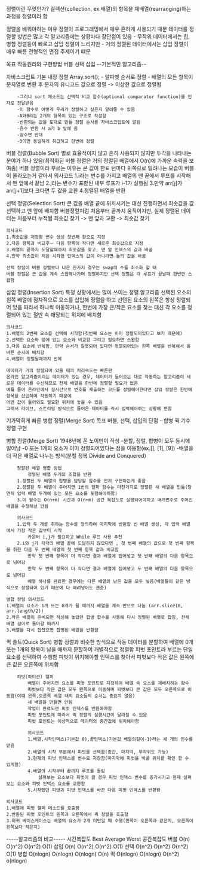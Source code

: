 정렬이란 무엇인가?
    컬렉션(collection, ex.배열)의 항목을 재배열(rearranging)하는 과정을 정렬이라 함

정렬을 배워야하는 이유
    정렬이 프로그래밍에서 매우 흔하게 사용되기 때문
    데이터를 정렬할 방법은 많고 각 알고리즘에는 상황마다 장단점이 있음
        - 무작위 데이터에서는 힙, 병합 정렬등이 빠르고 삽입 정렬이 느리지만
        - 거의 정렬된 데이터에서는 삽입 정렬이 매우 빠름
    전형적인 면접 주제이기 떄문

목표 
    작동원리와 구현방법
    버블
    선택
    삽입
    --기본적인 알고리즘--

자바스크립트 기본 내장 정렬
    Array.sort();
        - 알파벳 순서로 정렬
        - 배열의 모든 항목이 문자열로 변환 후 문자의 유니코드 값으로 정렬
        -> 이상한 값으로 정렬됨

        -그러나 sort 메소드는 선택적 비교 함수(optional comparator function)를 인자로 전달받음
        -이 함수로 어떻게 우리가 정렬하고 싶은지 알려줄 수 있음
        -A와B라는 2개의 항목이 있는 구조로 작성함
        -반환되는 값을 토대로 만들 정렬 순서를 자바스크립트에 알림
        -음수 반환 시 a가 b 앞에 옴
        -양수면 반대
        -0이면 동일하게 취급하고 한번에 정렬 

버블 정렬(Bubble Sort)
    별로 효율적이지 않고 흔히 사용되지 않지만 두각을 나타내는 분야가 하나 있음(최적화된 버블 정렬은 거의 정렬된 배열에서 O(n)에 가까운 속력을 보여줌)
    버블 정렬이라 부르는 이유는 큰 값이 한ㅌ 턴마다 위쪽으로 밀려나는 모습이 버블이 올라오는거 같아서
    의사코드
    1.i라는 변수를 가지고 배열의 맨 끝에서 루프를 시작해서 맨 앞에서 끝남
    2.j라는 변수가 포함된 내부 루프가 i-1가 실행됨
    3.만약 arr[j]가 arr[j+1]보다 크다면 두 값을 교환
    4.정렬된 배열을 반환

선택 정렬(Selection Sort)
    큰 값을 배열 끝에 위치시키는 대신 진행하면서 최솟값을 값 선택하고 맨 앞에 배치함 
    버블정렬처럼 처음부터 끝까지 움직이지만, 실제 정렬된 데이터는 처음부터 누적됨
    최솟값 찾기 -> 맨 앞과 교환 -> 최솟값 찾기

    의사코드
    1.최솟값을 저장할 변수 생성 첫번째 항으로 지정
    2.다음 항목과 비교후ㅡ 다음 항목이 작다면 새로운 최솟값으로 지정
    3.배열의 끝까지 도달할때까지 최솟값을 찾고, 맨 앞 인덱스의 값과 바꿈
    4.만약 최솟값이 처음 시작한 인덱스의 값이 아니라면 둘의 값을 바꿈

    선택 정렬이 버블 정렬보다 나은 한가지 경우는 swap의 수를 최소화 할 때
    버블 정렬은 큰 값을 계속 스왑해나가며 정렬하지만 선택 정렬은 각 루프가 끝날때 한번만 스왑함

삽입 정렬(Insertion Sort)
    특정 상황에서는 많이 쓰이는 정렬 알고리즘
    선택된 요소의 왼쪽 배열에 점차적으로 요소를 삽입해 정렬을 하고 선탠된 요소의 왼쪽은 항상 정렬되어 있음
    따라서 하나씩 이동하거나, 한번에 가장 큰/작은 요소를 찾는 대신 각 요소를 정렬되어 있는 절반 속 해당되는 위치에 배치함

    의사코드
    1.배열의 2번째 요소를 선택해 시작함(첫번째 요소는 이미 정렬되어있다고 보기 때문에)
    2.선택한 요소와 앞에 있는 요소와 비교함 그리고 필요하면 스왑함
    3.다음 요소에 반복함, 만약 순서가 잘못되어 있다면 정렬되어있는 왼쪽 배열을 반복해서 올바른 순서에 배치함
    4.배열이 정렬될때까지 반복

    데이터가 거의 정렬되어 있을 때의 처리속도는 빠른편
    온라인 알고리즘이라는 데이터가 있는 경우, 데이터가 들어오는 대로 작동하는 알고리즘이 새로운 데이터를 수신하므로 전체 배열을 한번에 정렬할 필요가 없음
    예를 들어 온라인에서 실시간으로 번호를 제출하는 코드를 정렬해야한다면 삽입 정렬은 한번에 항목을 삽입하여 작동하기 때문에
    어떤 값이 들어와도 필요한 위치에 놓을 수 있음
    그래서 라이브, 스트리밍 방식으로 들어온 데이터를 즉시 입력해야하는 상황에 편함

기가막히게 빠른 병합 정렬(Merge Sort)
    목표
    버블, 선택, 삽입의 단점 -
    합병 퀵 기수 정렬 구현

병합 정렬(Merge Sort)
    1948년에 폰 노이만이 작성
    -분할, 정렬, 합병이 모두 동시에 일어남
    -0 또는 1개의 요소가 이미 정렬되어있다는 점을 이용함(ex.[], [1], [9])
    -배열을 더 작은 배열로 나누는 방식(분할 정복 Divide and Conquered)

        정렬된 배열 병합 방법
            정렬된 배열 두개의 조합을 반환
        1.정렬된 두 배열의 합병을 담당할 함수를 먼저 구현하는게 좋음
        2.정렬된 두 배열이 주어지면 1번의 헬퍼 함수는 마찬가지로 정렬된 새 배열을 만듦(당연히 입력 배열 두개에 있는 모든 요소를 포함해야하함)
        3.이 함수는 O(n+m) 시간과 O(n+m) 공간 복잡도로 실행되어야하고 매개변수로 주어진 배열을 수정해선 안됨

        의사코드
        1.입력 두 개를 취하는 함수를 정의하여 마지막에 반환할 빈 배열 생성, 각 입력 배열에서 가장 작은 값부터 시작
            카운터 i,j가 필요하고 While 루프 사용 추천
        2.i와 j가 각각의 배열 끝에 도달하지 않았다면 , 첫 번째 배열의 값으로 첫 번째 항목을 취한 다음 두 번째 배열의 첫 번째 항목 값과 비교함
            만약 첫 번째 항목이 더 작다면 결과 배열에 집어넣고 첫 번째 배열의 다음 항목으로 넘어감
            만약 두 번째 항목이 더 작다면 결과 배열에 집어넣고 두 번째 배열의 다음 항목으로 넘어감
            배열 하나를 완료한 경우에는 다른 배열의 남은 값을 모두 넣음(배열들이 같은 방식으로 정렬되어 있기 때문에 다 때려넣어도 괜춘)
    
    병합 정렬 의사코드
    1.배열의 요소가 1개 또는 0개가 될 때까지 배열을 계속 반으로 나눔 (arr.slice(0, arr.length/2))
    2.작은 배열이 준비되면 작성해 놓았던 합병 합수를 사용해 다시 정렬된 배열로 합칭, 전체 배열 길이로 돌아갈 때까지
    3.배열을 다시 합쳤으면 합병된 배열을 반환함

퀵 솔트(Quick Sort)
    병합 정렬과 비슷한 방식으로 작동
    데이터를 분할하여 배열에 0개 또는 1개의 항목이 남을 때까지 분할하여 개별적으로 정렬함
    피벗 포인트라 부르는 단일 요소를 선택하여 수행함
    피벗이 위치해야할 인덱스를 찾아서 피벗보다 작은 값은 왼쪽에 큰 값은 오른쪽에 위치함

        피벗(파티션) 헬퍼
            배열이 주어지면 요소를 피벗 포인트로 지정하여 배열 속 요소를 재배치하는 함수
            피벗보다 작은 값은 모두 왼쪽으로 이동하며 피벗보다 큰 값은 모두 오른쪽으로 이동함(이떄 왼쪽,오른쪽 배열 내의 요소들의 순서는 중요치 않음)
            새 배열을 만들면 안됨
            작업이 완료되면 피벗 인덱스를 반환해야함
            피벗 포인트에 따라서 퀵 정렬의 실행시간이 달라질 수 있음
            피벗 포인트는 이상적으로 데이터의 중간값에 위치해야함

            의사코드
            1.배열,시작인덱스(기본값 0),끝인덱스(기본값 배열의길이-1)라는 세 개의 인수를 받음
            2.배열의 시작 부분에서 피벗을 선택함(중간, 마지막, 무작위도 가능)
            3.현재의 피벗 인덱스를 변수로 저장함(마지막에 피벗을 바꿀 위치를 확인 할 수 있게함)
            4.배열의 시작부터 끝까지 루프를 돌림
                살펴보는 요소보다 피벗이 클 경우 피벗 인덱스 변수를 증가시키고 현재 살펴보는 요소와 피벗 인덱스 요소를 교환함
            5.시작했던 피벗과 피벗 인덱스를 바꾼 다음 피벗 인덱스를 반환함

    의사코드
    1.배열에 피벗 헬퍼 메소드를 호출함
    2.반환된 피벗 포인트의 왼쪽과 오른쪽에서 퀵 정렬을 호출함
    3.회귀 베이스케이스는 배열의 요소가 2개 미만일 때 수행(왼쪽이 오른쪽과 같은지, 오른쪽이 왼쪽보다 작은지)


-----알고리즘의 비교-----
        시간복잡도 Best    Average    Worst     공간복잡도
버블    O(n)            O(n^2)      O(n^2)      O(1)
삽입    O(n)            O(n^2)      O(n^2)      O(1)
선택    O(n^2)          O(n^2)      O(n^2)      O(1)
병합    O(nlogn)        O(nlogn)    O(nlogn)    O(n)
퀵     O(nlogn)        O(nlogn)    O(n^2)      o(nlogn)